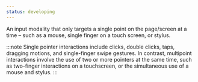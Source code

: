 ```yaml
---
status: developing
---
```


An input modality that only targets a single point on the page/screen at a time – such as a mouse, single finger on a touch screen, or stylus.

:::note
Single pointer interactions include clicks, double clicks, taps, dragging motions, and single-finger swipe gestures. In contrast, multipoint interactions involve the use of two or more pointers at the same time, such as two-finger interactions on a touchscreen, or the simultaneous use of a mouse and stylus.
:::